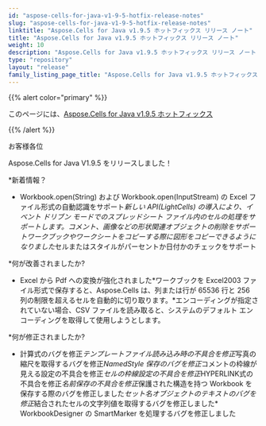 ```yaml
---
id: "aspose-cells-for-java-v1-9-5-hotfix-release-notes"
slug: "aspose-cells-for-java-v1-9-5-hotfix-release-notes"
linktitle: "Aspose.Cells for Java v1.9.5 ホットフィックス リリース ノート"
title: "Aspose.Cells for Java v1.9.5 ホットフィックス リリース ノート"
weight: 10
description: "Aspose.Cells for Java v1.9.5 ホットフィックス リリース ノート – the latest updates and fixes."
type: "repository"
layout: "release"
family_listing_page_title: "Aspose.Cells for Java v1.9.5 ホットフィックス リリース ノート"
---
```

{{% alert color="primary" %}} 

このページには、[Aspose.Cells for Java v1.9.5 ホットフィックス](https://releases.aspose.com/cells/java/new-releases/aspose.cells-for-java-v1.9.5-hotfix/)

{{% /alert %}} 

お客様各位

Aspose.Cells for Java V1.9.5 をリリースしました！

 *新着情報？

- Workbook.open(String) および Workbook.open(InputStream) の Excel ファイル形式の自動認識をサポート*新しい API(LightCells) の導入により、イベント ドリブン モードでのスプレッドシート ファイル内のセルの処理をサポートします。*コメント、画像などの形状関連オブジェクトの削除をサポート*ワークブックやワークシートをコピーする際に図形をコピーできるようになりました*セルまたはスタイルがパーセントか日付かのチェックをサポート

*何が改善されましたか?

- Excel から Pdf への変換が強化されました*ワークブックを Excel2003 ファイル形式で保存すると、Aspose.Cells は、列または行が 65536 行と 256 列の制限を超えるセルを自動的に切り取ります。*エンコーディングが指定されていない場合、CSV ファイルを読み取ると、システムのデフォルト エンコーディングを取得して使用しようとします。

 *何が修正されましたか?

- 計算式のバグを修正*テンプレートファイル読み込み時の不具合を修正*写真の縮尺を取得するバグを修正*NamedStyle 保存のバグを修正*コメントの枠線が見える設定の不具合を修正*セルの枠線設定の不具合を修正*HYPERLINK式の不具合を修正*名前保存の不具合を修正*保護された構造を持つ Workbook を保存する際のバグを修正しました*セット名オブジェクトのテキストのバグを修正*結合されたセルの文字列値を取得するバグを修正しました* WorkbookDesigner の SmartMarker を処理するバグを修正しました
